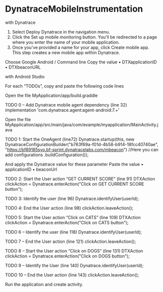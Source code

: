 # DynatraceMobileInstrumentation
 
with Dynatrace 

1.	Select Deploy Dynatrace in the navigation menu.
2.	Click the Set up mobile monitoring button. You'll be redirected to a page where you enter the name of your mobile application.
3.	Once you've provided a name for your app, click Create mobile app. This step creates a new mobile app within Dynatrace.

Choose Google Android / Command line
Copy the value
•	DTXapplicationID 
•	DTXbeaconURL

with Android Studio

For each “TODOs”, copy and paste the following code lines

Open the file MyApplication/app/build.graddle

TODO 0 – Add Dynatrace mobile agent dependency (line 32)
implementation 'com.dynatrace.agent:agent-android:7.+'


Open the file MyApplication/app/src/main/java/com/example/myapplication/MainActivity.java

TODO 1: Start the OneAgent (line72)
Dynatrace.startup(this, new DynatraceConfigurationBuilder("b763f69a-f01d-4b58-b914-18fcc40740ae", "https://bf89185syo.bf-sprint.dynatracelabs.com/mbeacon")
        //Here you can add configurations
        .buildConfiguration());

And apply the Dynatrace value for these parameter 
Paste the value 
•	applicationID 
•	beaconUrl


TODO 2: Start the User action “GET CURRENT SCORE” (line 91)
DTXAction clickAction = Dynatrace.enterAction("Click on GET CURRENT SCORE button");

TODO 3: Identify the user (line 96)
Dynatrace.identifyUser(userId);

TODO 4: End the User action (line 98)
clickAction.leaveAction();

TODO 5: Start the User action “Click on CATS” (line 109)
DTXAction clickAction = Dynatrace.enterAction("Click on CATS button");

TODO 6 – Identify the user (line 118)
Dynatrace.identifyUser(userId);

TODO 7 – End the User action (line 121)
clickAction.leaveAction();

TODO 8 – Start the User action “Click on DOGS” (line 131)
DTXAction clickAction = Dynatrace.enterAction("Click on DOGS button");

TODO 9 – Identify the User (line 140)
Dynatrace.identifyUser(userId);

TODO 10 – End the User action (line 143)
clickAction.leaveAction();


Run the application and create activity.

